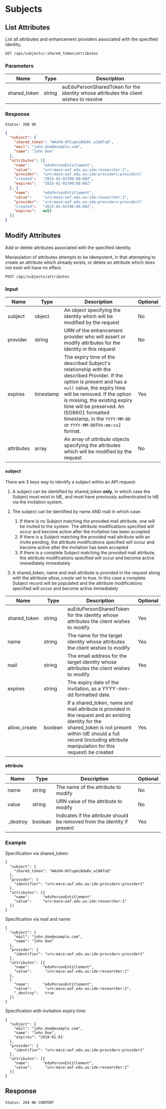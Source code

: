 # Subjects

## List Attributes

List all attributes and enhancement providers associated with the specified identity.

```
GET /api/subjects/:shared_token/attributes
```

### Parameters

| Name  | Type | Description |
|---|---|---|
| shared_token | string  | auEduPersonSharedToken for the identity whose attributes the client wishes to resolve  |

### Response

```
Status: 200 OK
```

```json
{
  "subject": {
    "shared_token": "W4ohH-6FCupmiBdwRv_w18AToQ",
    "mail": "john.doe@example.com",
    "name": "John Doe"
  },
  "attributes": [{
    "name":      "eduPersonEntitlement",
    "value":     "urn:mace:aaf.edu.au:ide:researcher:1",
    "provider":  "urn:mace:aaf.edu.au:ide:providers:provider1"
    "created":   "2015-01-01T00:00:00Z",
    "expires":   "2016-01-01T00:00:00Z"
  }, {
    "name":      "eduPersonEntitlement",
    "value":     "urn:mace:aaf.edu.au:ide:researcher:1",
    "provider":  "urn:mace:aaf.edu.au:ide:providers:provider2"
    "created":   "2015-01-01T00:00:00Z",
    "expires":   null
  }]
}
```

## Modify Attributes

Add or delete attributes associated with the specified identity.

Manipulation of attributes attempts to be idempotent, in that attempting to create an attribute which already exists, or delete an attribute which does not exist will have no effect.

```
POST /api/subjects/attributes
```

### Input

| Name | Type | Description | Optional |
|---|---|---|---|
| subject | object | An object specifying the identity which will be modified by the request | No |
| provider | string | URN of the enhancement provider who will assert or modify attributes for the identity in this request | No |
| expires | timestamp | The expiry time of the described Subject's relationship with the described Provider. If the option is present and has a `null` value, the expiry time will be removed. If the option is missing, the existing expiry time will be preserved. An ISO8601 formatted timestamp, in the `YYYY-MM-DD` or `YYYY-MM-DDThh:mm:ssZ` format. | Yes |
| attributes | array | An array of *attribute* objects specifying the attributes which will be modified by the request | No |

#### subject
There are 3 keys way to identify a subject within an API request:

1. A subject can be identified by shared_token **only**, in which case the Subject must exist in IdE, and must have previously authenticated to IdE via the invitation system.

1. The subject can be identified by name AND mail in which case:

    1. If there is no Subject matching the provided mail attribute, one will be invited to the system. The attribute modifications specified will occur and become active after the invitation has been accepted
    1. If there is a Subject matching the provided mail attribute with an invite pending, the attribute modifications specified will occur and become active after the invitation has been accepted
    1. If there is a complete Subject matching the provided mail attribute, the attribute modifications specified will occur and become active immediately immediately

1. A shared_token, name and mail attribute is provided in the request along with the attribute *allow_create* set to true. In this case a complete Subject record will be populated and the attribute modifications specified will occur and become active immediately

| Name | Type | Description | Optional |
|---|---|---|---|
| shared_token | string  | auEduPersonSharedToken for the identity whose attributes the client wishes to modify | Yes |
| name | string | The name for the target identity whose attributes the client wishes to modify | Yes |
| mail | string | The email address for the target identity whose attributes the client wishes to modify | Yes |
| expires | string | The expiry date of the invitation, as a YYYY-mm-dd formatted date. |
| allow_create | boolean | If a shared_token, name and mail attribute is provided in the request and an existing identity for the shared_token is not present within IdE should a full record (including attribute manipulation for this request) be created | Yes |

#### attribute

| Name | Type | Description | Optional |
|---|---|---|---|
| name | string | The name of the attribute to modify | No |
| value | string | URN value of the attribute to modify | No |
| _destroy | boolean | Indicates if the attribute should be removed from the identity if present | Yes |

### Example

Specification via shared_token:

```
{
  "subject": {
    "shared_token": "W4ohH-6FCupmiBdwRv_w18AToQ"
  },
  "provider": {
    "identifier": "urn:mace:aaf.edu.au:ide:providers:provider1"
  },
  "attributes": [{
    "name":      "eduPersonEntitlement"
    "value":     "urn:mace:aaf.edu.au:ide:researcher:1"
  }]
}
```

Specification via mail and name:

```
{
  "subject": {
    "mail": "john.doe@example.com",
    "name": "John Doe"
  },
  "provider": {
    "identifier": "urn:mace:aaf.edu.au:ide:providers:provider1"
  },
  "attributes": [{
    "name":      "eduPersonEntitlement",
    "value":      "urn:mace:aaf.edu.au:ide:researcher:1"
  },
  {
    "name":      "eduPersonEntitlement",
    "value":      "urn:mace:aaf.edu.au:ide:researcher:2",
    "_destroy":   true
  }]
}
```

Specification with invitation expiry time:

```
{
  "subject": {
    "mail": "john.doe@example.com",
    "name": "John Doe",
    "expires": "2018-01-01'
  },
  "provider": {
    "identifier": "urn:mace:aaf.edu.au:ide:providers:provider1"
  },
  "attributes": [{
    "name":      "eduPersonEntitlement",
    "value":      "urn:mace:aaf.edu.au:ide:researcher:1"
  }]
}
```

## Response

```Status: 204 NO CONTENT```
